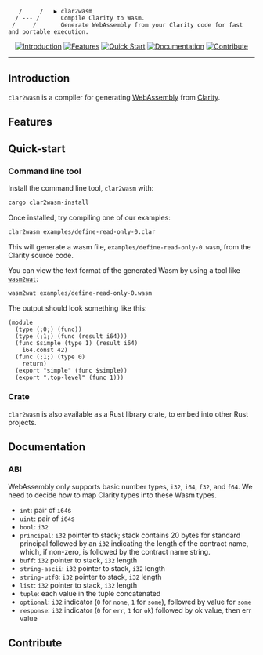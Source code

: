        /     /   ▶ clar2wasm
      / --- /      Compile Clarity to Wasm.
     /     /       Generate WebAssembly from your Clarity code for fast and portable execution.

<div align="center">

[![Introduction](https://img.shields.io/badge/%23-%20Introduction%20-orange?labelColor=gray)](#introduction)
[![Features](https://img.shields.io/badge/%23-Features-orange?labelColor=gray)](#features)
[![Quick Start](https://img.shields.io/badge/%23-Quick%20Start-orange?labelColor=gray)](#quick-start)
[![Documentation](https://img.shields.io/badge/%23-Documentation-orange?labelColor=gray)](#documentation)
[![Contribute](https://img.shields.io/badge/%23-Contribute-orange?labelColor=gray)](#contribute)

</div>

---

## Introduction

`clar2wasm` is a compiler for generating [WebAssembly](https://webassembly.org/) from [Clarity](https://github.com/clarity-lang/reference).

## Features

## Quick-start

### Command line tool

Install the command line tool, `clar2wasm` with:

```sh
cargo clar2wasm-install
```

Once installed, try compiling one of our examples:

```sh
clar2wasm examples/define-read-only-0.clar
```

This will generate a wasm file, `examples/define-read-only-0.wasm`, from the Clarity source code.

You can view the text format of the generated Wasm by using a tool like [`wasm2wat`](https://github.com/WebAssembly/wabt):

```sh
wasm2wat examples/define-read-only-0.wasm
```

The output should look something like this:

```wasm
(module
  (type (;0;) (func))
  (type (;1;) (func (result i64)))
  (func $simple (type 1) (result i64)
    i64.const 42)
  (func (;1;) (type 0)
    return)
  (export "simple" (func $simple))
  (export ".top-level" (func 1)))
```

### Crate

`clar2wasm` is also available as a Rust library crate, to embed into other Rust projects.

## Documentation

### ABI

WebAssembly only supports basic number types, `i32`, `i64`, `f32`, and `f64`. We need to decide how to map Clarity types into these Wasm types.

- `int`: pair of `i64`s
- `uint`: pair of `i64`s
- `bool`: `i32`
- `principal`: `i32` pointer to stack; stack contains 20 bytes for standard principal followed by an `i32` indicating the length of the contract name, which, if non-zero, is followed by the contract name string.
- `buff`: `i32` pointer to stack, `i32` length
- `string-ascii`: `i32` pointer to stack, `i32` length
- `string-utf8`: `i32` pointer to stack, `i32` length
- `list`: `i32` pointer to stack, `i32` length
- `tuple`: each value in the tuple concatenated
- `optional`: `i32` indicator (`0` for `none`, `1` for `some`), followed by value for `some`
- `response`: `i32` indicator (`0` for `err`, `1` for `ok`) followed by ok value, then err value

## Contribute
